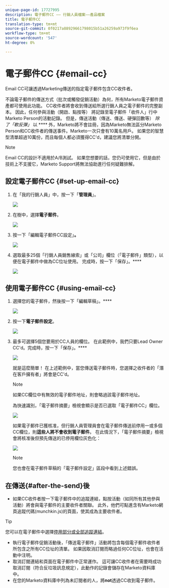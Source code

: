 ```yaml
---
unique-page-id: 17727995
description: 電子郵件CC —— 行銷人員檔案——產品檔案
title: 電子郵件CC
translation-type: tm+mt
source-git-commit: 0f0217a88929661798015b51a26259a973f9f6ea
workflow-type: tm+mt
source-wordcount: '547'
ht-degree: 0%

---
```



# 電子郵件CC {#email-cc}

Email CC可讓透過Marketing傳送的指定電子郵件包含CC收件者。

不論電子郵件的傳送方式（批次或觸發促銷活動）為何，所有Marketo電子郵件資產都可使用此功能。 CC收件者將會收到傳送給所選行銷人員之電子郵件的完整副本。 因此，任何參與活動（開啟、點按等） 將記錄至電子郵件「收件人」行中Marketo Person的活動記錄。 但是，傳送活動（傳送、傳送、硬彈回數等） _除了「軟反彈」_ 以 **** 外，Marketo將不會註冊，因為Marketo無法區分Marketo Person和CC收件者的傳送事件。Marketo一次只會有10萬名用戶。 如果您的智慧型清單超過10萬份，而且每個人都必須獲得CC&#39;d，建議您將清單分開。

>[!NOTE]
>
>Email CC的設計不適用於A/B測試。 如果您想要的話，您仍可使用它，但是由於技術上不支援它，Marketo Support將無法協助進行任何疑難排解。

## 設定電子郵件CC {#set-up-email-cc}

1. 在「我的行銷人員」中，按一下「**管理員**」。

   ![](assets/one.png)

1. 在樹中，選擇&#x200B;**電子郵件**。

   ![](assets/two.png)

1. 按一下「編輯電子郵件CC設定」**。**

   ![](assets/three.png)

1. 選取最多25個「行銷人員銷售線索」或「公司」欄位（「電子郵件」類型），以便在電子郵件中做為CC位址使用。 完成時，按一下「保存」。****

   ![](assets/four.png)

## 使用電子郵件CC {#using-email-cc}

1. 選擇您的電子郵件，然後按一下「編輯草稿」。****

   ![](assets/five.png)

1. 按一下&#x200B;**電子郵件設定**。

   ![](assets/six.png)

1. 最多可選擇5個您要用於CC人員的欄位。 在此範例中，我們只要Lead Owner CC&#39;d。完成時，按一下「保存」。****

   ![](assets/seven.png)

   就是這麼簡單！ 在上述範例中，當您傳送電子郵件時，您選擇之收件者的「潛在客戶擁有者」將會是CC&#39;d。

   >[!NOTE]
   >
   >如果CC欄位中有無效的電子郵件地址，則會略過該電子郵件地址。

   為快速識別，「電子郵件摘要」檢視會顯示是否已選取「電子郵件CC」欄位。

   ![](assets/eight.png)

   如果電子郵件已獲核准，但行銷人員管理員會在電子郵件傳送前停用一或多個CC欄位，則&#x200B;**這些人將不會收到電子郵件**。 在此情況下，「電子郵件摘要」檢視會將核准後但預先傳送的已停用欄位灰色化：

   ![](assets/removal.png)

   >[!NOTE]
   >
   >您也會在電子郵件草稿的「電子郵件設定」區段中看到上述錯誤。

## 在傳送{#after-the-send}後

* 如果CC收件者按一下電子郵件中的追蹤連結，點按活動（如同所有其他參與活動）將會與電子郵件的主要收件者關聯。 此外，他們可點進含有Marketo網頁追蹤代碼(munchkin.js)的頁面，使其成為主要收件者。

>[!TIP]
>
>您可以在電子郵件中選擇[停用部分或全部追蹤連結](/help/marketo/product-docs/email-marketing/general/functions-in-the-editor/disable-tracking-for-an-email-link.md)。

* 執行電子郵件促銷活動後，「傳送電子郵件」活動將包含每個電子郵件收件者所包含之所有CC位址的清單。 如果因取消訂閱而略過任何CC位址，也會在活動中注明。
* 取消訂閱連結和頁面在電子郵件中正常運作。 這可讓CC收件者在需要時成功取消訂閱（符合反垃圾訊息規定），此動作的記錄會儲存在Marketo資料庫中。
* 在您的Marketo資料庫中列為未訂閱者的人，將&#x200B;**not**&#x200B;透過CC收到電子郵件。
